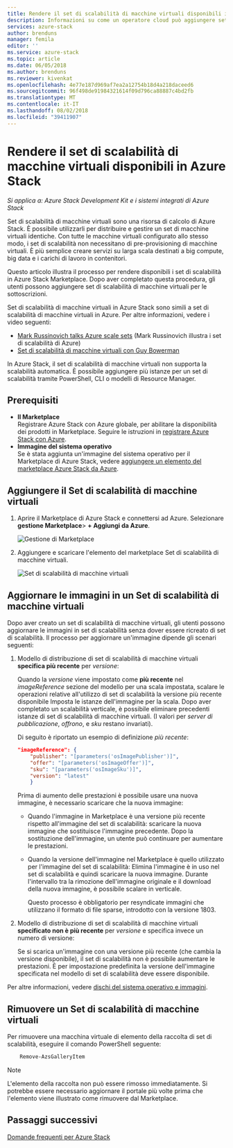 ```yaml
---
title: Rendere il set di scalabilità di macchine virtuali disponibili in Azure Stack | Microsoft Docs
description: Informazioni su come un operatore cloud può aggiungere set di scalabilità di macchine virtuali in Azure Stack Marketplace
services: azure-stack
author: brenduns
manager: femila
editor: ''
ms.service: azure-stack
ms.topic: article
ms.date: 06/05/2018
ms.author: brenduns
ms.reviewer: kivenkat
ms.openlocfilehash: 4e77e187d969af7ea2a12754b18d4a218daceed6
ms.sourcegitcommit: 96f498de91984321614f09d796ca88887c4bd2fb
ms.translationtype: MT
ms.contentlocale: it-IT
ms.lasthandoff: 08/02/2018
ms.locfileid: "39411907"
---
```

# <a name="make-virtual-machine-scale-sets-available-in-azure-stack"></a>Rendere il set di scalabilità di macchine virtuali disponibili in Azure Stack

*Si applica a: Azure Stack Development Kit e i sistemi integrati di Azure Stack*

Set di scalabilità di macchine virtuali sono una risorsa di calcolo di Azure Stack. È possibile utilizzarli per distribuire e gestire un set di macchine virtuali identiche. Con tutte le macchine virtuali configurato allo stesso modo, i set di scalabilità non necessitano di pre-provisioning di macchine virtuali. È più semplice creare servizi su larga scala destinati a big compute, big data e i carichi di lavoro in contenitori.

Questo articolo illustra il processo per rendere disponibili i set di scalabilità in Azure Stack Marketplace. Dopo aver completato questa procedura, gli utenti possono aggiungere set di scalabilità di macchine virtuali per le sottoscrizioni.

Set di scalabilità di macchine virtuali in Azure Stack sono simili a set di scalabilità di macchine virtuali in Azure. Per altre informazioni, vedere i video seguenti:
* [Mark Russinovich talks Azure scale sets](https://channel9.msdn.com/Blogs/Regular-IT-Guy/Mark-Russinovich-Talks-Azure-Scale-Sets/) (Mark Russinovich illustra i set di scalabilità di Azure)
* [Set di scalabilità di macchine virtuali con Guy Bowerman](https://channel9.msdn.com/Shows/Cloud+Cover/Episode-191-Virtual-Machine-Scale-Sets-with-Guy-Bowerman)

In Azure Stack, il set di scalabilità di macchine virtuali non supporta la scalabilità automatica. È possibile aggiungere più istanze per un set di scalabilità tramite PowerShell, CLI o modelli di Resource Manager.

## <a name="prerequisites"></a>Prerequisiti

- **Il Marketplace**  
    Registrare Azure Stack con Azure globale, per abilitare la disponibilità dei prodotti in Marketplace. Seguire le istruzioni in [registrare Azure Stack con Azure](azure-stack-registration.md).
- **Immagine del sistema operativo**  
    Se è stata aggiunta un'immagine del sistema operativo per il Marketplace di Azure Stack, vedere [aggiungere un elemento del marketplace Azure Stack da Azure](asdk/asdk-marketplace-item.md).

## <a name="add-the-virtual-machine-scale-set"></a>Aggiungere il Set di scalabilità di macchine virtuali

1. Aprire il Marketplace di Azure Stack e connettersi ad Azure. Selezionare **gestione Marketplace**> **+ Aggiungi da Azure**.

    ![Gestione di Marketplace](media/azure-stack-compute-add-scalesets/image01.png)

2. Aggiungere e scaricare l'elemento del marketplace Set di scalabilità di macchine virtuali.

    ![Set di scalabilità di macchine virtuali](media/azure-stack-compute-add-scalesets/image02.png)

## <a name="update-images-in-a-virtual-machine-scale-set"></a>Aggiornare le immagini in un Set di scalabilità di macchine virtuali

Dopo aver creato un set di scalabilità di macchine virtuali, gli utenti possono aggiornare le immagini in set di scalabilità senza dover essere ricreato di set di scalabilità. Il processo per aggiornare un'immagine dipende gli scenari seguenti:

1. Modello di distribuzione di set di scalabilità di macchine virtuali **specifica più recente** per *versione*:  

   Quando la *versione* viene impostato come **più recente** nel *imageReference* sezione del modello per una scala impostata, scalare le operazioni relative all'utilizzo di set di scalabilità la versione più recente disponibile Imposta le istanze dell'immagine per la scala. Dopo aver completato un scalabilità verticale, è possibile eliminare precedenti istanze di set di scalabilità di macchine virtuali.  (I valori per *server di pubblicazione*, *offrono*, e *sku* restano invariati). 

   Di seguito è riportato un esempio di definizione *più recente*:  

    ```Json  
    "imageReference": {
        "publisher": "[parameters('osImagePublisher')]",
        "offer": "[parameters('osImageOffer')]",
        "sku": "[parameters('osImageSku')]",
        "version": "latest"
        }
    ```

   Prima di aumento delle prestazioni è possibile usare una nuova immagine, è necessario scaricare che la nuova immagine:  

   - Quando l'immagine in Marketplace è una versione più recente rispetto all'immagine del set di scalabilità: scaricare la nuova immagine che sostituisce l'immagine precedente. Dopo la sostituzione dell'immagine, un utente può continuare per aumentare le prestazioni. 

   - Quando la versione dell'immagine nel Marketplace è quello utilizzato per l'immagine del set di scalabilità: Elimina l'immagine è in uso nel set di scalabilità e quindi scaricare la nuova immagine. Durante l'intervallo tra la rimozione dell'immagine originale e il download della nuova immagine, è possibile scalare in verticale. 
      
     Questo processo è obbligatorio per resyndicate immagini che utilizzano il formato di file sparse, introdotto con la versione 1803. 
 

2. Modello di distribuzione di set di scalabilità di macchine virtuali **specificato non è più recente** per *versione* e specifica invece un numero di versione:  

    Se si scarica un'immagine con una versione più recente (che cambia la versione disponibile), il set di scalabilità non è possibile aumentare le prestazioni. È per impostazione predefinita la versione dell'immagine specificata nel modello di set di scalabilità deve essere disponibile.  

Per altre informazioni, vedere [dischi del sistema operativo e immagini](.\user\azure-stack-compute-overview.md#operating-system-disks-and-images).  


## <a name="remove-a-virtual-machine-scale-set"></a>Rimuovere un Set di scalabilità di macchine virtuali

Per rimuovere una macchina virtuale di elemento della raccolta di set di scalabilità, eseguire il comando PowerShell seguente:

```PowerShell  
    Remove-AzsGalleryItem
````

> [!NOTE]
> L'elemento della raccolta non può essere rimosso immediatamente. Si potrebbe essere necessario aggiornare il portale più volte prima che l'elemento viene illustrato come rimuovere dal Marketplace.

## <a name="next-steps"></a>Passaggi successivi
[Domande frequenti per Azure Stack](azure-stack-faq.md)